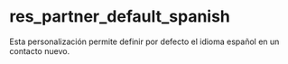 # res_partner_default_spanish
Esta personalización permite definir por defecto el idioma español en un contacto nuevo.
